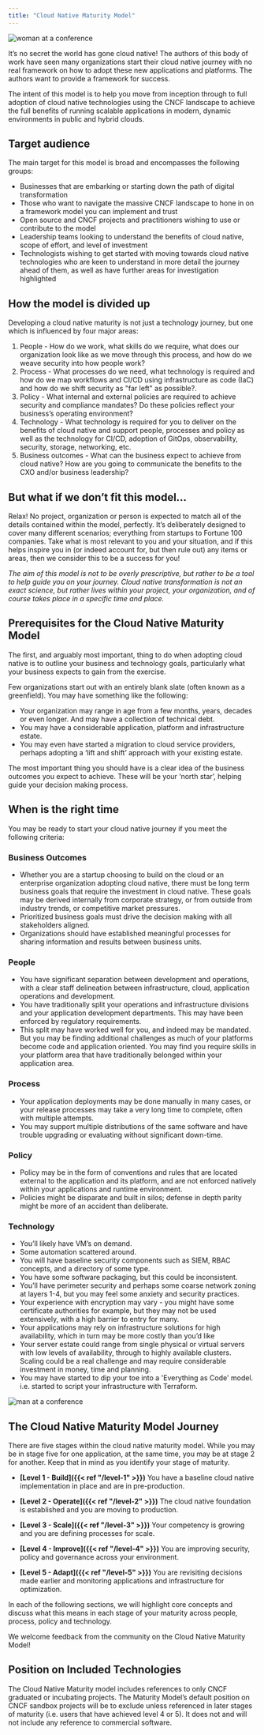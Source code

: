 ```yaml
---
title: "Cloud Native Maturity Model"
---
```




![woman at a conference](/images/woman-at-conference.jpg)

It’s no secret the world has gone cloud native! The authors of this body of work have seen many organizations start their cloud native journey with no real framework on how to adopt these new applications and platforms. The authors want to provide a framework for success.

The intent of this model is to help you move from inception through to full adoption of cloud native technologies using the CNCF landscape to achieve the full benefits of running scalable applications in modern, dynamic environments in public and hybrid clouds.

## Target audience

The main target for this model is broad and encompasses the following groups:

* Businesses that are embarking or starting down the path of digital transformation
* Those who want to navigate the massive CNCF landscape to hone in on a framework model you can implement and trust
* Open source and CNCF projects and practitioners wishing to use or contribute to the model
* Leadership teams looking to understand the benefits of cloud native, scope of effort, and level of investment
* Technologists wishing to get started with moving towards cloud native technologies who are keen to understand in more detail the journey ahead of them, as well as have further areas for investigation highlighted

## How the model is divided up

Developing a cloud native maturity is not just a technology journey, but one which is influenced by four major areas:

1. People - How do we work, what skills do we require, what does our organization look like as we move through this process, and how do we weave security into how people work?
2. Process - What processes do we need, what technology is required and how do we map workflows and CI/CD using infrastructure as code (IaC) and how do we shift security as "far left" as possible?.
3. Policy - What internal and external policies are required to achieve security and compliance mandates? Do these policies reflect your business’s operating environment?
4. Technology - What technology is required for you to deliver on the benefits of cloud native and support people, processes and policy as well as the technology for CI/CD, adoption of GitOps, observability, security, storage, networking, etc.
5. Business outcomes - What can the business expect to achieve from cloud native? How are you going to communicate the benefits to the CXO and/or business leadership?

## But what if we don’t fit this model…

Relax! No project, organization or person is expected to match all of the details contained within the model, perfectly. It’s deliberately designed to cover many different scenarios; everything from startups to Fortune 100 companies. Take what is most relevant to you and your situation, and if this helps inspire you in (or indeed account for, but then rule out) any items or areas, then we consider this to be a success for you!

*The aim of this model is not to be overly prescriptive, but rather to be a tool to help guide you on your journey. Cloud native transformation is not an exact science, but rather lives within your project, your organization, and of course takes place in a specific time and place.*

## Prerequisites for the Cloud Native Maturity Model

The first, and arguably most important, thing to do when adopting cloud native is to outline your business and technology goals, particularly what your business expects to gain from the exercise.

Few organizations start out with an entirely blank slate (often known as a greenfield).  You may have something like the following:

* Your organization may range in age from a few months, years, decades or even longer. And may have a collection of technical debt.
* You may have a considerable application, platform and infrastructure estate.
* You may even have started a migration to cloud service providers, perhaps adopting a ‘lift and shift’ approach with your existing estate.

The most important thing you should have is a clear idea of the business outcomes you expect to achieve. These will be your ‘north star’, helping guide your decision making process.

## When is the right time

You may be ready to start your cloud native journey if you meet the following criteria:

### Business Outcomes

* Whether you are a startup choosing to build on the cloud or an enterprise organization adopting cloud native, there must be long term business goals that require the investment in cloud native. These goals may be derived internally from corporate strategy, or from outside from industry trends, or competitive market pressures.
* Prioritized business goals must drive the decision making with all stakeholders aligned.
* Organizations should have established meaningful processes for sharing information and results between business units.


### People

* You have significant separation between development and operations, with a clear staff delineation between infrastructure, cloud, application operations and development.
* You have traditionally split your operations and infrastructure divisions and your application development departments. This may have been enforced by regulatory requirements.
* This split may have worked well for you, and indeed may be mandated. But you may be finding additional challenges as much of your platforms become code and application oriented. You may find you require skills in your platform area that have traditionally belonged within your application area.

### Process

* Your application deployments may be done manually in many cases, or your release processes may take a very long time to complete, often with multiple attempts.
* You may support multiple distributions of the same software and have trouble upgrading or evaluating without significant down-time.

### Policy

* Policy may be in the form of conventions and rules that are located external to the application and its platform, and are not enforced natively within your applications and runtime environment.
* Policies might be disparate and built in silos; defense in depth parity might be more of an accident than deliberate.

### Technology

* You’ll likely have VM’s on demand.
* Some automation scattered around.
* You will have baseline security components such as SIEM, RBAC concepts, and a directory of some type.
* You have some software packaging, but this could be inconsistent.
* You’ll have perimeter security and perhaps some coarse network zoning at layers 1-4, but you may feel some anxiety and security practices.
* Your experience with encryption may vary - you might have some certificate authorities for example, but they may not be used extensively, with a high barrier to entry for many.
* Your applications may rely on infrastructure solutions for high availability, which in turn may be more costly than you’d like
* Your server estate could range from single physical or virtual servers with low levels of availability, through to highly available clusters. Scaling could be a real challenge and may require considerable investment in money, time and planning.
* You may have started to dip your toe into a 'Everything as Code' model. i.e. started to script your infrastructure with Terraform.

![man at a conference](/images/man-at-conference.jpg)

## The Cloud Native Maturity Model Journey

There are five stages within the cloud native maturity model. While you may be in stage five for one application, at the same time, you may be at stage 2 for another. Keep that in mind as you identify your stage of maturity.

* **[Level 1 - Build]({{< ref "/level-1" >}})**
You have a baseline cloud native implementation in place and are in pre-production.

* **[Level 2 - Operate]({{< ref "/level-2" >}})**
The cloud native foundation is established and you are moving to production.

* **[Level 3 - Scale]({{< ref "/level-3" >}})**
Your competency is growing and you are defining processes for scale.

* **[Level 4 - Improve]({{< ref "/level-4" >}})**
You are improving security, policy and governance across your environment.

* **[Level 5 - Adapt]({{< ref "/level-5" >}})**
You are revisiting decisions made earlier and monitoring applications and infrastructure for optimization.

In each of the following sections, we will highlight core concepts and discuss what this means in each stage of your maturity across people, process, policy and technology.

We welcome feedback from the community on the Cloud Native Maturity Model!

## Position on Included Technologies
The Cloud Native Maturity model includes references to only CNCF graduated or incubating projects. The Maturity Model’s default position on CNCF sandbox projects will be to exclude unless referenced in later stages of maturity (i.e. users that have achieved level 4 or 5). It does not and will not include any reference to commercial software.
